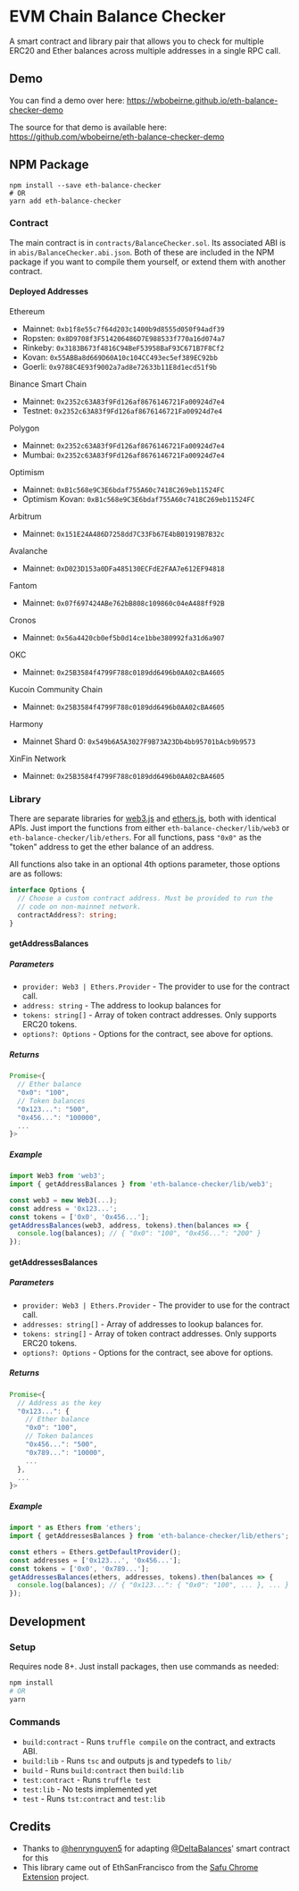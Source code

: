 <p align="center">
  <h1>EVM Chain Balance Checker</h1>
</p>

A smart contract and library pair that allows you to check for multiple ERC20
and Ether balances across multiple addresses in a single RPC call.

## Demo

You can find a demo over here: https://wbobeirne.github.io/eth-balance-checker-demo

The source for that demo is available here: https://github.com/wbobeirne/eth-balance-checker-demo

## NPM Package

```
npm install --save eth-balance-checker
# OR
yarn add eth-balance-checker
```

### Contract

The main contract is in `contracts/BalanceChecker.sol`. Its associated ABI is in `abis/BalanceChecker.abi.json`. Both of these are included in the NPM package if you want to compile them yourself, or extend them with another
contract.

#### Deployed Addresses
Ethereum
- Mainnet: `0xb1f8e55c7f64d203c1400b9d8555d050f94adf39`
- Ropsten: `0x8D9708f3F514206486D7E988533f770a16d074a7`
- Rinkeby: `0x3183B673f4816C94BeF53958BaF93C671B7F8Cf2`
- Kovan: `0x55ABBa8d669D60A10c104CC493ec5ef389EC92bb`
- Goerli: `0x9788C4E93f9002a7ad8e72633b11E8d1ecd51f9b`

Binance Smart Chain
- Mainnet: `0x2352c63A83f9Fd126af8676146721Fa00924d7e4`
- Testnet: `0x2352c63A83f9Fd126af8676146721Fa00924d7e4`

Polygon
- Mainnet: `0x2352c63A83f9Fd126af8676146721Fa00924d7e4`
- Mumbai: `0x2352c63A83f9Fd126af8676146721Fa00924d7e4`

Optimism
- Mainnet: `0xB1c568e9C3E6bdaf755A60c7418C269eb11524FC`
- Optimism Kovan: `0xB1c568e9C3E6bdaf755A60c7418C269eb11524FC`

Arbitrum
- Mainnet: `0x151E24A486D7258dd7C33Fb67E4bB01919B7B32c`

Avalanche
- Mainnet: `0xD023D153a0DFa485130ECFdE2FAA7e612EF94818`

Fantom
- Mainnet: `0x07f697424ABe762bB808c109860c04eA488ff92B`

Cronos
- Mainnet: `0x56a4420cb0ef5b0d14ce1bbe380992fa31d6a907`

OKC
- Mainnet: `0x25B3584f4799F788c0189dd6496b0AA02cBA4605`

Kucoin Community Chain
- Mainnet: `0x25B3584f4799F788c0189dd6496b0AA02cBA4605`

Harmony
- Mainnet Shard 0: `0x549b6A5A3027F9B73A23Db4bb95701bAcb9b9573`

XinFin Network
- Mainnet: `0x25B3584f4799F788c0189dd6496b0AA02cBA4605`


### Library

There are separate libraries for [web3.js](https://github.com/ethereum/web3.js/)
and [ethers.js](https://github.com/ethers-io/ethers.js/), both with identical
APIs. Just import the functions from either `eth-balance-checker/lib/web3` or
`eth-balance-checker/lib/ethers`. For all functions, pass `"0x0"` as the "token"
address to get the ether balance of an address.

All functions also take in an optional 4th options parameter, those options are as follows:

```typescript
interface Options {
  // Choose a custom contract address. Must be provided to run the
  // code on non-mainnet network.
  contractAddress?: string;
}
```

#### getAddressBalances

##### Parameters
* `provider: Web3 | Ethers.Provider` - The provider to use for the contract call.
* `address: string` - The address to lookup balances for
* `tokens: string[]` - Array of token contract addresses. Only supports ERC20 tokens.
* `options?: Options` - Options for the contract, see above for options.

##### Returns
```js
Promise<{
  // Ether balance
  "0x0": "100",
  // Token balances
  "0x123...": "500",
  "0x456...": "100000",
  ...
}>
```

##### Example
```ts
import Web3 from 'web3';
import { getAddressBalances } from 'eth-balance-checker/lib/web3';

const web3 = new Web3(...);
const address = '0x123...';
const tokens = ['0x0', '0x456...'];
getAddressBalances(web3, address, tokens).then(balances => {
  console.log(balances); // { "0x0": "100", "0x456...": "200" }
});
```

#### getAddressesBalances

##### Parameters
* `provider: Web3 | Ethers.Provider` - The provider to use for the contract call.
* `addresses: string[]` - Array of addresses to lookup balances for.
* `tokens: string[]` - Array of token contract addresses. Only supports ERC20 tokens.
* `options?: Options` - Options for the contract, see above for options.

##### Returns
```js
Promise<{
  // Address as the key
  "0x123...": {
    // Ether balance
    "0x0": "100",
    // Token balances
    "0x456...": "500",
    "0x789...": "10000",
    ...
  },
  ...
}>
```

##### Example
```ts
import * as Ethers from 'ethers';
import { getAddressesBalances } from 'eth-balance-checker/lib/ethers';

const ethers = Ethers.getDefaultProvider();
const addresses = ['0x123...', '0x456...'];
const tokens = ['0x0', '0x789...'];
getAddressesBalances(ethers, addresses, tokens).then(balances => {
  console.log(balances); // { "0x123...": { "0x0": "100", ... }, ... }
});
```

## Development

### Setup

Requires node 8+. Just install packages, then use commands as needed:

```bash
npm install
# OR
yarn
```

### Commands

* `build:contract` - Runs `truffle compile` on the contract, and extracts ABI.
* `build:lib` - Runs `tsc` and outputs js and typedefs to `lib/`
* `build` - Runs `build:contract` then `build:lib`
* `test:contract` - Runs `truffle test`
* `test:lib` - No tests implemented yet
* `test` - Runs `tst:contract` and `test:lib`

## Credits

* Thanks to [@henrynguyen5](https://github.com/henrynguyen5) for adapting
[@DeltaBalances](https://github.com/DeltaBalances)' smart contract for this
* This library came out of EthSanFrancisco from the
[Safu Chrome Extension](https://github.com/grant-project/safu-extension) project.
